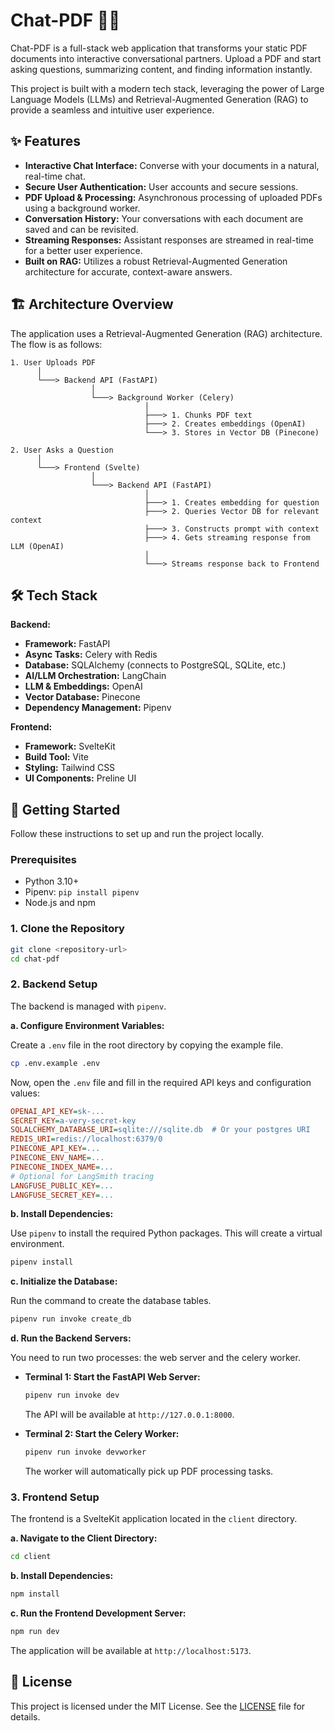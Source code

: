 # Chat-PDF 📄💬

Chat-PDF is a full-stack web application that transforms your static PDF documents into interactive conversational partners. Upload a PDF and start asking questions, summarizing content, and finding information instantly.

This project is built with a modern tech stack, leveraging the power of Large Language Models (LLMs) and Retrieval-Augmented Generation (RAG) to provide a seamless and intuitive user experience.

## ✨ Features

- **Interactive Chat Interface:** Converse with your documents in a natural, real-time chat.
- **Secure User Authentication:** User accounts and secure sessions.
- **PDF Upload & Processing:** Asynchronous processing of uploaded PDFs using a background worker.
- **Conversation History:** Your conversations with each document are saved and can be revisited.
- **Streaming Responses:** Assistant responses are streamed in real-time for a better user experience.
- **Built on RAG:** Utilizes a robust Retrieval-Augmented Generation architecture for accurate, context-aware answers.

## 🏗️ Architecture Overview

The application uses a Retrieval-Augmented Generation (RAG) architecture. The flow is as follows:

```
1. User Uploads PDF
      │
      └───> Backend API (FastAPI)
                  │
                  └───> Background Worker (Celery)
                              │
                              ├───> 1. Chunks PDF text
                              ├───> 2. Creates embeddings (OpenAI)
                              └───> 3. Stores in Vector DB (Pinecone)

2. User Asks a Question
      │
      └───> Frontend (Svelte)
                  │
                  └───> Backend API (FastAPI)
                              │
                              ├───> 1. Creates embedding for question
                              ├───> 2. Queries Vector DB for relevant context
                              ├───> 3. Constructs prompt with context
                              ├───> 4. Gets streaming response from LLM (OpenAI)
                              │
                              └───> Streams response back to Frontend
```

## 🛠️ Tech Stack

**Backend:**

- **Framework:** FastAPI
- **Async Tasks:** Celery with Redis
- **Database:** SQLAlchemy (connects to PostgreSQL, SQLite, etc.)
- **AI/LLM Orchestration:** LangChain
- **LLM & Embeddings:** OpenAI
- **Vector Database:** Pinecone
- **Dependency Management:** Pipenv

**Frontend:**

- **Framework:** SvelteKit
- **Build Tool:** Vite
- **Styling:** Tailwind CSS
- **UI Components:** Preline UI

## 🚀 Getting Started

Follow these instructions to set up and run the project locally.

### Prerequisites

- Python 3.10+
- Pipenv: `pip install pipenv`
- Node.js and npm

### 1. Clone the Repository

```bash
git clone <repository-url>
cd chat-pdf
```

### 2. Backend Setup

The backend is managed with `pipenv`.

**a. Configure Environment Variables:**

Create a `.env` file in the root directory by copying the example file.

```bash
cp .env.example .env
```

Now, open the `.env` file and fill in the required API keys and configuration values:

```ini
OPENAI_API_KEY=sk-...
SECRET_KEY=a-very-secret-key
SQLALCHEMY_DATABASE_URI=sqlite:///sqlite.db  # Or your postgres URI
REDIS_URI=redis://localhost:6379/0
PINECONE_API_KEY=...
PINECONE_ENV_NAME=...
PINECONE_INDEX_NAME=...
# Optional for LangSmith tracing
LANGFUSE_PUBLIC_KEY=...
LANGFUSE_SECRET_KEY=...
```

**b. Install Dependencies:**

Use `pipenv` to install the required Python packages. This will create a virtual environment.

```bash
pipenv install
```

**c. Initialize the Database:**

Run the command to create the database tables.

```bash
pipenv run invoke create_db
```

**d. Run the Backend Servers:**

You need to run two processes: the web server and the celery worker.

- **Terminal 1: Start the FastAPI Web Server:**

  ```bash
  pipenv run invoke dev
  ```

  The API will be available at `http://127.0.0.1:8000`.

- **Terminal 2: Start the Celery Worker:**
  ```bash
  pipenv run invoke devworker
  ```
  The worker will automatically pick up PDF processing tasks.

### 3. Frontend Setup

The frontend is a SvelteKit application located in the `client` directory.

**a. Navigate to the Client Directory:**

```bash
cd client
```

**b. Install Dependencies:**

```bash
npm install
```

**c. Run the Frontend Development Server:**

```bash
npm run dev
```

The application will be available at `http://localhost:5173`.

## 📝 License

This project is licensed under the MIT License. See the [LICENSE](LICENSE) file for details.
